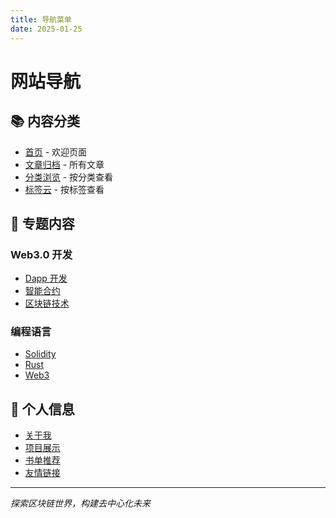 ```yaml
---
title: 导航菜单
date: 2025-01-25
---
```


# 网站导航

## 📚 内容分类

- [首页](/) - 欢迎页面
- [文章归档](/archives) - 所有文章
- [分类浏览](/categories) - 按分类查看
- [标签云](/tags) - 按标签查看

## 🔗 专题内容

### Web3.0 开发
- [Dapp 开发](/categories/Dapp)
- [智能合约](/tags/solidity)
- [区块链技术](/tags/blockchain)

### 编程语言
- [Solidity](/tags/solidity)
- [Rust](/tags/rust)
- [Web3](/tags/web3)

## 👤 个人信息

- [关于我](/about)
- [项目展示](/repository)
- [书单推荐](/books)
- [友情链接](/links)

---

*探索区块链世界，构建去中心化未来*
